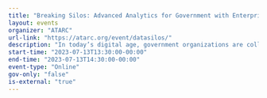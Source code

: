 ```yaml
---
title: "Breaking Silos: Advanced Analytics for Government with Enterprise Data Graphs"
layout: events
organizer: "ATARC"
url-link: "https://atarc.org/event/datasilos/"
description: "In today’s digital age, government organizations are collecting more data than ever before. However, many agencies are struggling to make sense of this data, which is often siloed across different departments, systems, and classifications. Enterprise-level data analytics offers a solution to this problem, allowing government organizations to break down data silos and gain a more comprehensive view of their operations. Join us as topic experts discuss the benefits of employing analytical techniques and software platforms designed for exploring and modeling complex networks of interconnected data tools for enterprise-level data analytics in government organizations. We will highlight the advantages of graph-based data modeling, which allows agencies to represent complex relationships between data points in a way that is both intuitive and highly efficient. Additionally, we will discuss emphasizing the importance of real-time analytics, which enable government organizations to make rapid decisions based on the latest data."
start-time: "2023-07-13T13:30:00-00:00"
end-time: "2023-07-13T14:30:00-00:00"
event-type: "Online"
gov-only: "false"
is-external: "true"
---
```

